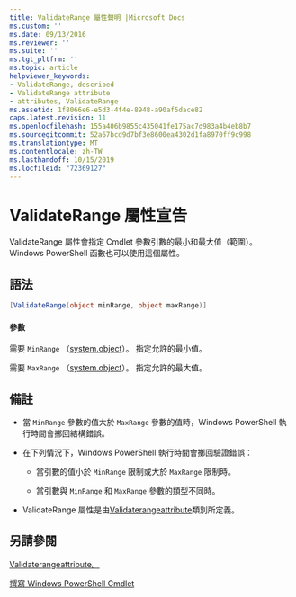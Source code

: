 ```yaml
---
title: ValidateRange 屬性聲明 |Microsoft Docs
ms.custom: ''
ms.date: 09/13/2016
ms.reviewer: ''
ms.suite: ''
ms.tgt_pltfrm: ''
ms.topic: article
helpviewer_keywords:
- ValidateRange, described
- ValidateRange attribute
- attributes, ValidateRange
ms.assetid: 1f8066e6-e5d3-4f4e-8948-a90af5dace82
caps.latest.revision: 11
ms.openlocfilehash: 155a406b9855c435041fe175ac7d983a4b4eb8b7
ms.sourcegitcommit: 52a67bcd9d7bf3e8600ea4302d1fa8970ff9c998
ms.translationtype: MT
ms.contentlocale: zh-TW
ms.lasthandoff: 10/15/2019
ms.locfileid: "72369127"
---
```

# <a name="validaterange-attribute-declaration"></a>ValidateRange 屬性宣告

ValidateRange 屬性會指定 Cmdlet 參數引數的最小和最大值（範圍）。 Windows PowerShell 函數也可以使用這個屬性。

## <a name="syntax"></a>語法

```csharp
[ValidateRange(object minRange, object maxRange)]
```

#### <a name="parameters"></a>參數

需要 `MinRange` （[system.object](/dotnet/api/system.object)）。 指定允許的最小值。

需要 `MaxRange` （[system.object](/dotnet/api/system.object)）。 指定允許的最大值。

## <a name="remarks"></a>備註

- 當 `MinRange` 參數的值大於 `MaxRange` 參數的值時，Windows PowerShell 執行時間會擲回結構錯誤。

- 在下列情況下，Windows PowerShell 執行時間會擲回驗證錯誤：

    - 當引數的值小於 `MinRange` 限制或大於 `MaxRange` 限制時。

    - 當引數與 `MinRange` 和 `MaxRange` 參數的類型不同時。

- ValidateRange 屬性是由[Validaterangeattribute](/dotnet/api/System.Management.Automation.ValidateRangeAttribute)類別所定義。

## <a name="see-also"></a>另請參閱

[Validaterangeattribute。](/dotnet/api/System.Management.Automation.ValidateRangeAttribute)

[撰寫 Windows PowerShell Cmdlet](./writing-a-windows-powershell-cmdlet.md)

